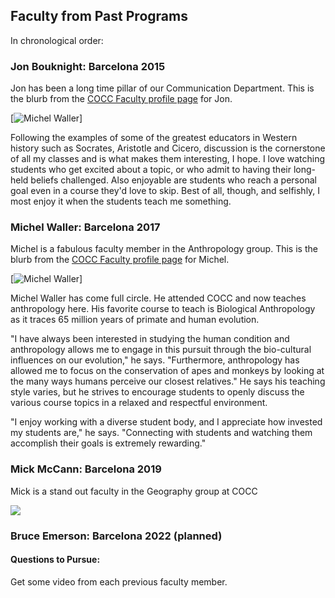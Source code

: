 ## Faculty from Past Programs

In chronological order:

### Jon Bouknight: Barcelona 2015

Jon has been a long time pillar of our Communication Department. This is the blurb from the [COCC Faculty profile page](https://www.cocc.edu/home/faculty-profiles/jon-bouknight.aspx) for Jon.

[![Michel Waller](https://www.cocc.edu/home/faculty-profiles/images/jon-bouknight.jpg)]

Following the examples of some of the greatest educators in Western history such as Socrates, Aristotle and Cicero, discussion is the cornerstone of all my classes and is what makes them interesting, I hope. I love watching students who get excited about a topic, or who admit to having their long-held beliefs challenged. Also enjoyable are students who reach a personal goal even in a course they'd love to skip. Best of all, though, and selfishly, I most enjoy it when the students teach me something. 

### Michel Waller: Barcelona 2017

Michel is a fabulous faculty member in the Anthropology group. This is the blurb from the [COCC Faculty profile page](https://www.cocc.edu/home/faculty-profiles/michel-waller.aspx) for Michel.

[![Michel Waller](https://www.cocc.edu/home/faculty-profiles/images/michel-waller.jpg)]

Michel Waller has come full circle. He attended COCC and now teaches anthropology here. His favorite course to teach is Biological Anthropology as it traces 65 million years of primate and human evolution.

"I have always been interested in studying the human condition and anthropology allows me to engage in this pursuit through the bio-cultural influences on our evolution," he says. "Furthermore, anthropology has allowed me to focus on the conservation of apes and monkeys by looking at the many ways humans perceive our closest relatives." He says his teaching style varies, but he strives to encourage students to openly discuss the various course topics in a relaxed and respectful environment.

"I enjoy working with a diverse student body, and I appreciate how invested my students are," he says. "Connecting with students and watching them accomplish their goals is extremely rewarding." 

### Mick McCann: Barcelona 2019

Mick is a stand out faculty in the Geography group at COCC

<img src ="https://raw.githubusercontent.com/smithrockmaker/Barca22/blob/main/book/imagesBarca22/mick-mccann.jpg">

### Bruce Emerson: Barcelona 2022 (planned)

#### Questions to Pursue:
Get some video from each previous faculty member.